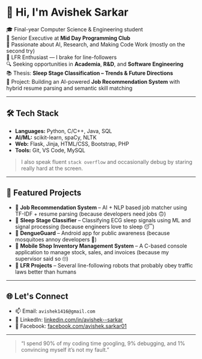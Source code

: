 # 👋 Hi, I'm Avishek Sarkar

🎓 Final-year Computer Science & Engineering student  
💼 Senior Executive at **Mid Day Programming Club**  
🧠 Passionate about AI, Research, and Making Code Work (mostly on the second try)  
🤖 LFR Enthusiast — I brake for line-followers  
🔍 Seeking opportunities in **Academia**, **R&D**, and **Software Engineering**  
📚 Thesis: **Sleep Stage Classification – Trends & Future Directions**  
💼 Project: Building an AI-powered **Job Recommendation System** with hybrid resume parsing and semantic skill matching

---

## 🛠️ Tech Stack

- **Languages:** Python, C/C++, Java, SQL  
- **AI/ML:** scikit-learn, spaCy, NLTK  
- **Web:** Flask, Jinja, HTML/CSS, Bootstrap, PHP  
- **Tools:** Git, VS Code, MySQL  

> I also speak fluent `stack overflow` and occasionally debug by staring really hard at the screen.

---

## 📌 Featured Projects

- 🚀 **Job Recommendation System** – AI + NLP based job matcher using TF-IDF + resume parsing (because developers need jobs 🙃)  
- 🧠 **Sleep Stage Classifier** – Classifying ECG sleep signals using ML and signal processing (because engineers love to sleep 😴)  
- 📱 **DengueGuard** – Android app for public awareness (because mosquitoes annoy developers 😤)  
- 🧾 **Mobile Shop Inventory Management System** – A C-based console application to manage stock, sales, and invoices (because my supervisor said so 🙄)  
- 🤖 **LFR Projects** – Several line-following robots that probably obey traffic laws better than humans  

---

## 🌐 Let's Connect

- 📫 Email: `avishek1416@gmail.com`  
- 🔗 LinkedIn: [linkedin.com/in/avishek--sarkar](https://www.linkedin.com/in/avishek--sarkar)  
- 📘 Facebook: [facebook.com/avishek.sarkar01](https://www.facebook.com/avishek.sarkar01)

---

> “I spend 90% of my coding time googling, 9% debugging, and 1% convincing myself it’s not my fault.”
